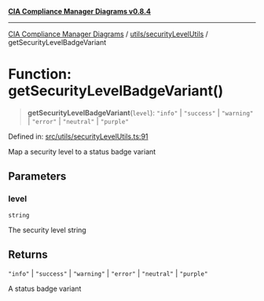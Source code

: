 [**CIA Compliance Manager Diagrams v0.8.4**](../../../README.md)

***

[CIA Compliance Manager Diagrams](../../../modules.md) / [utils/securityLevelUtils](../README.md) / getSecurityLevelBadgeVariant

# Function: getSecurityLevelBadgeVariant()

> **getSecurityLevelBadgeVariant**(`level`): `"info"` \| `"success"` \| `"warning"` \| `"error"` \| `"neutral"` \| `"purple"`

Defined in: [src/utils/securityLevelUtils.ts:91](https://github.com/Hack23/cia-compliance-manager/blob/a6d8d6a2cab2160940b9a047208c12088d7e02cf/src/utils/securityLevelUtils.ts#L91)

Map a security level to a status badge variant

## Parameters

### level

`string`

The security level string

## Returns

`"info"` \| `"success"` \| `"warning"` \| `"error"` \| `"neutral"` \| `"purple"`

A status badge variant
